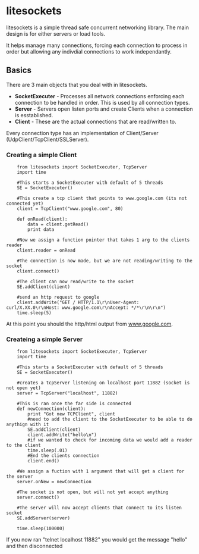 # litesockets
litesockets is a simple thread safe concurrent networking library.  The main design is for either servers or load tools.  

It helps manage many connections, forcing each connection to process in order but allowing any indivdial connections to work independantly.

## Basics
There are 3 main objects that you deal with in litesockets.

* **SocketExecuter** - Processes all network connections enforcing each connection to be handled in order.  This is used by all connection types.
* **Server** - Servers open listen ports and create Clients when a connection is esstablished.
* **Client** - These are the actual connections that are read/written to.

Every connection type has an implementation of Client/Server (UdpClient/TcpClient/SSLServer).
### Creating a simple Client
        from litesockets import SocketExecuter, TcpServer
        import time
        
        #This starts a SocketExecuter with default of 5 threads
        SE = SocketExecuter()
        
        #This create a tcp client that points to www.google.com (its not connected yet)
        client = TcpClient("www.google.com", 80)
        
        def onRead(client):
            data = client.getRead()
            print data
            
        #Now we assign a function pointer that takes 1 arg to the clients reader
        client.reader = onRead
        
        #The connection is now made, but we are not reading/writing to the socket
        client.connect()
        
        #The client can now read/write to the socket
        SE.addClient(client)
        
        #send an http request to google
        client.addWrite("GET / HTTP/1.1\r\nUser-Agent: curl/X.XX.0\r\nHost: www.google.com\r\nAccept: */*\r\n\r\n")
        time.sleep(5)
        
At this point you should the http/html output from www.google.com.
        
### Createing a simple Server
        from litesockets import SocketExecuter, TcpServer
        import time
        
        #This starts a SocketExecuter with default of 5 threads
        SE = SocketExecuter()
        
        #creates a tcpServer listening on localhost port 11882 (socket is not open yet)
        server = TcpServer("localhost", 11882)
        
        #This is ran once the far side is connected
        def newConnection(client):
            print "Got new TCPClient", client
            #need to add the client to the SocketExecuter to be able to do anythign with it
            SE.addClient(client)
            client.addWrite("hello\n")
            #if we wanted to check for incoming data we would add a reader to the client
            time.sleep(.01)
            #End the clients connection
            client.end()
        
        #We assign a fuction with 1 argument that will get a client for the server
        server.onNew = newConnection
        
        #The socket is not open, but will not yet accept anything
        server.connect()
        
        #The server will now accept clients that connect to its listen socket
        SE.addServer(server)
        
        time.sleep(100000)
        
If you now ran "telnet localhost 11882" you would get the message "hello" and then disconnected






